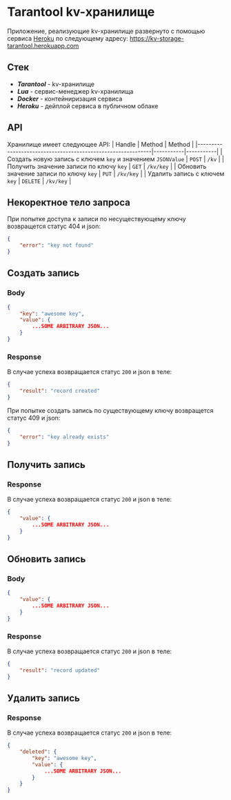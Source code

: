 # Tarantool kv-хранилище

Приложение, реализующие kv-хранилище развернуто с помощью
сервиса [Heroku](https://www.heroku.com) по следующему адресу:
https://kv-storage-tarantool.herokuapp.com

## Стек
- ***Tarantool*** - kv-хранилище
- ***Lua*** - сервис-менеджер kv-хранилища
- ***Docker*** - контейниризация сервиса
- ***Heroku*** - дейплой сервиса в публичном облаке

## API
Хранилище имеет следующее API:
| Handle                                                      | Method    | Method    |
|-------------------------------------------------------------|-----------|-----------|
| Создать новую запись с ключем `key` и значением `JSONValue` | `POST`    | `/kv`     |
| Получить значение записи по ключу `key`                     | `GET`     | `/kv/key` |
| Обновить значение записи по ключу `key`                     | `PUT`     | `/kv/key` |
| Удалить запись с ключем `key`                               | `DELETE`  | `/kv/key` |


## Некоректное тело запроса
При попытке доступа к записи по несуществующему ключу
возвращется статус 404 и json:
```json
{
    "error": "key not found"
}
```

## Создать запись
### Body
```json
{
    "key": "awesome key",
    "value": {
        ...SOME ARBITRARY JSON...
    }
}
```
### Response
В случае успеха возвращается статус `200` и json в теле:
```json
{
    "result": "record created"
}
```

При попытке создать запись по существующему ключу
возвращется статус 409 и json:
```json
{
    "error": "key already exists"
}
```


## Получить запись
### Response
В случае успеха возвращается статус `200` и json в теле:
```json
{
    "value": {
        ...SOME ARBITRARY JSON...
    }
}
```


## Обновить запись
### Body
```json
{
    "value": {
        ...SOME ARBITRARY JSON...
    }
}
```
### Response
В случае успеха возвращается статус `200` и json в теле:
```json
{
    "result": "record updated"
}
```

## Удалить запись
### Response
В случае успеха возвращается статус `200` и json в теле:
```json
{
    "deleted": {
        "key": "awesome key",
        "value": {
            ...SOME ARBITRARY JSON...
        }
    }
}
```

